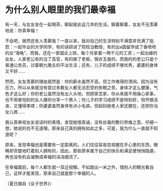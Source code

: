 # 为什么别人眼里的我们最幸福

有一天，与女友坐在一起喝茶，聊起彼此这几年的生活。聊着聊着，女友不无羡慕地说：你真幸福！

不会吧，居然还有人羡慕我？一直以来，我对自己的生活特别不满意并充满了抱怨：一起毕业的大学同学，有的读研进了院校当教授，有的出a国留学成了香喷喷的女“海龟”，而我，还在一家国企上班，每个月拿着一两千元的工资；一起出嫁的女友，人家老公有的当了高官，有的做了老板，锦衣玉食的，而我的的老公只是个普通公务员，过着朝九晚五的平淡生活；还有，儿子的成绩不够优秀，婆婆的身体又不好……

然而，女友羡慕的理由竟然是：你的薪水虽然不高，但工作难得的清闲。因为没有压力，所以从来就没有尝过多数女人都无法忍受的失眠之苦，身体才这么健康，气色才这么好；你的老公虽然没有出人头地，但顾家念家，你从来就不用操心家事，也不用害怕别的女人跟你分享一个男人；你儿子的学习成绩不是特别好，但开朗活泼，又懂得孝顺；你婆婆虽然身体有点小毛病，但起码她老人家还健在，还把你当女儿疼……

我认真审视女友说话时的表情，发现她很真诚，没有丝毫的敷衍恭维之意。仔细一想，她说的也不无道理。原来自己真的拥有如此之多，可是，我为什么一直就不知道呢？

原来，发现幸福也是需要有一定距离的。人们往往容易忽视握在手心里的东西，眼睛却贪婪地盯着别人拥有的，因此，那些原本属于自己的快乐和满足便悄悄隐遁，再也没有机会凝聚成幸福的涓涓细流了。

在幸福面前，每个人都生就一双近视眼。不如跳出一米之外，借别人的眼光看自己，这样才能发现，原来自己就是那个幸福的人。

（夏日摘自《女子世界》）
